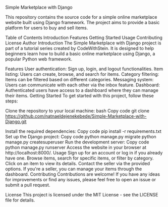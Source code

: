 Simple Marketplace with Django


This repository contains the source code for a simple online marketplace website built using Django framework. The project aims to provide a basic platform for users to buy and sell items.

Table of Contents
Introduction
Features
Getting Started
Usage
Contributing
License
Author
Introduction
The Simple Marketplace with Django project is part of a tutorial series created by CodeWithStein. It is designed to help beginners learn how to build a basic online marketplace using Django, a popular Python web framework.

Features
User authentication: Sign up, login, and logout functionalities.
Item listing: Users can create, browse, and search for items.
Category filtering: Items can be filtered based on different categories.
Messaging system: Users can communicate with each other via the inbox feature.
Dashboard: Authenticated users have access to a dashboard where they can manage their items.
Getting Started
To get started with this project, follow these steps:

Clone the repository to your local machine:
bash
Copy code
git clone https://github.com/natnaeldejenekebede/Simple-Marketplace-with-Django.git

Install the required dependencies:
Copy code
pip install -r requirements.txt
Set up the Django project:
Copy code
python manage.py migrate
python manage.py createsuperuser
Run the development server:
Copy code
python manage.py runserver
Access the website in your browser at http://localhost:8000/.
Usage
Sign up for an account or log in if you already have one.
Browse items, search for specific items, or filter by category.
Click on an item to view its details.
Contact the seller via the provided options.
If you're a seller, you can manage your items through the dashboard.
Contributing
Contributions are welcome! If you have any ideas for improvements or find any issues, please feel free to open an issue or submit a pull request.

License
This project is licensed under the MIT License - see the LICENSE file for details.



